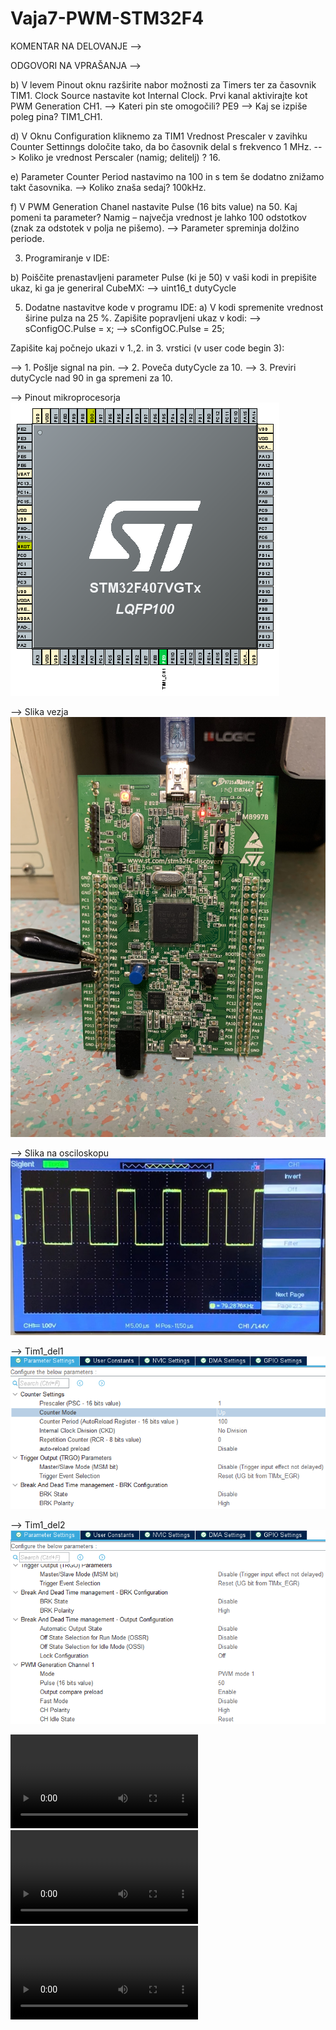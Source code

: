 # Vaja7-PWM-STM32F4

KOMENTAR NA DELOVANJE --> 





ODGOVORI NA VPRAŠANJA -->

b) V levem Pinout oknu razširite nabor možnosti za Timers ter za časovnik TIM1. Clock Source nastavite kot Internal Clock. Prvi kanal aktivirajte kot PWM Generation CH1. 
--> Kateri pin ste omogočili?  PE9
--> Kaj se izpiše poleg pina?  TIM1_CH1.

d) V Oknu Configuration kliknemo za TIM1 Vrednost Prescaler v zavihku Counter Settinngs določite tako, da bo časovnik delal s frekvenco 1 MHz.
--> Koliko je vrednost Perscaler (namig; delitelj) ?  16.

e) Parameter Counter Period nastavimo na 100 in s tem še dodatno znižamo takt časovnika.
--> Koliko znaša sedaj?  100kHz.

f) V PWM Generation Chanel nastavite Pulse (16 bits value) na 50. Kaj pomeni ta parameter? Namig – največja vrednost je lahko 100 odstotkov (znak za odstotek v polja ne pišemo).
--> Parameter spreminja dolžino periode.

3. Programiranje v IDE:

b) Poiščite prenastavljeni parameter Pulse (ki je 50) v vaši kodi in prepišite ukaz, ki ga je generiral CubeMX:
--> uint16_t dutyCycle

5. Dodatne nastavitve kode v programu IDE:
a) V kodi spremenite vrednost širine pulza na 25 %. Zapišite popravljeni ukaz v kodi:
--> sConfigOC.Pulse = x;
--> sConfigOC.Pulse = 25;

Zapišite kaj počnejo ukazi v 1.,2. in 3. vrstici (v user code begin 3):

--> 1. Pošlje signal na pin.
--> 2. Poveča dutyCycle za 10.
--> 3. Previri dutyCycle nad 90 in ga spremeni za 10.



--> Pinout mikroprocesorja
![Pinout mikroprocesorja](https://raw.githubusercontent.com/bozoslapy/Vaja7-PWM-STM32F4/main/7%20pinout.PNG)


--> Slika vezja
![Slika vezave](https://raw.githubusercontent.com/bozoslapy/Vaja7-PWM-STM32F4/main/IMG_0443.jpeg)


--> Slika na osciloskopu
![Slika na osciloskopu](https://raw.githubusercontent.com/bozoslapy/Vaja7-PWM-STM32F4/main/Slika%20osciloskopa.PNG)


--> Tim1_del1
![Tim1_del1](https://raw.githubusercontent.com/bozoslapy/Vaja7-PWM-STM32F4/main/tim1%201%20del.PNG)


--> Tim1_del2
![Tim1_del2 ](https://raw.githubusercontent.com/bozoslapy/Vaja7-PWM-STM32F4/main/tim%201%202%20del.PNG)



![Video 1](https://github.com/bozoslapy/Vaja7-PWM-STM32F4/blob/main/IMG_0445.MOV)
![Video 2](https://github.com/bozoslapy/Vaja7-PWM-STM32F4/blob/main/IMG-0446.MOV)
![Video 3](https://github.com/bozoslapy/Vaja7-PWM-STM32F4/blob/main/IMG-0448.MOV)
